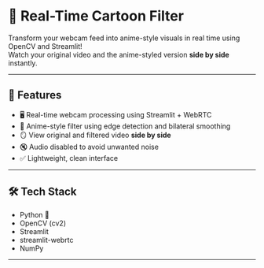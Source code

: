 # 🎥 Real-Time Cartoon Filter
                              
Transform your webcam feed into anime-style visuals in real time using OpenCV and Streamlit!      
Watch your original video and the anime-styled version **side by side** instantly.  

--- 

## 🚀 Features

- 🖥️ Real-time webcam processing using Streamlit + WebRTC
- 🎨 Anime-style filter using edge detection and bilateral smoothing
- 🪞 View original and filtered video **side by side**
- 🔇 Audio disabled to avoid unwanted noise
- ✅ Lightweight, clean interface

---

## 🛠️ Tech Stack

- Python 🐍
- OpenCV (cv2)
- Streamlit
- streamlit-webrtc
- NumPy

---



